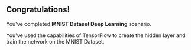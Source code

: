 ## Congratulations!

You've completed **MNIST Dataset Deep Learning** scenario.

You've used the capabilities of TensorFlow to create the hidden layer and train the network on the MNIST Dataset.
